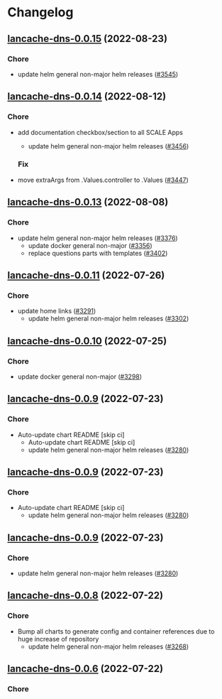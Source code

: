 # Changelog



## [lancache-dns-0.0.15](https://github.com/truecharts/charts/compare/lancache-dns-0.0.14...lancache-dns-0.0.15) (2022-08-23)

### Chore

- update helm general non-major helm releases ([#3545](https://github.com/truecharts/charts/issues/3545))




## [lancache-dns-0.0.14](https://github.com/truecharts/charts/compare/lancache-dns-0.0.13...lancache-dns-0.0.14) (2022-08-12)

### Chore

- add documentation checkbox/section to all SCALE Apps
  - update helm general non-major helm releases ([#3456](https://github.com/truecharts/charts/issues/3456))

  ### Fix

- move extraArgs from .Values.controller to .Values ([#3447](https://github.com/truecharts/charts/issues/3447))




## [lancache-dns-0.0.13](https://github.com/truecharts/charts/compare/lancache-dns-0.0.11...lancache-dns-0.0.13) (2022-08-08)

### Chore

- update helm general non-major helm releases ([#3376](https://github.com/truecharts/charts/issues/3376))
  - update docker general non-major ([#3356](https://github.com/truecharts/charts/issues/3356))
  - replace questions parts with templates ([#3402](https://github.com/truecharts/charts/issues/3402))




## [lancache-dns-0.0.11](https://github.com/truecharts/apps/compare/lancache-dns-0.0.10...lancache-dns-0.0.11) (2022-07-26)

### Chore

- update home links ([#3291](https://github.com/truecharts/apps/issues/3291))
  - update helm general non-major helm releases ([#3302](https://github.com/truecharts/apps/issues/3302))




## [lancache-dns-0.0.10](https://github.com/truecharts/apps/compare/lancache-dns-0.0.9...lancache-dns-0.0.10) (2022-07-25)

### Chore

- update docker general non-major ([#3298](https://github.com/truecharts/apps/issues/3298))




## [lancache-dns-0.0.9](https://github.com/truecharts/apps/compare/lancache-dns-0.0.8...lancache-dns-0.0.9) (2022-07-23)

### Chore

- Auto-update chart README [skip ci]
  - Auto-update chart README [skip ci]
  - update helm general non-major helm releases ([#3280](https://github.com/truecharts/apps/issues/3280))




## [lancache-dns-0.0.9](https://github.com/truecharts/apps/compare/lancache-dns-0.0.8...lancache-dns-0.0.9) (2022-07-23)

### Chore

- Auto-update chart README [skip ci]
  - update helm general non-major helm releases ([#3280](https://github.com/truecharts/apps/issues/3280))




## [lancache-dns-0.0.9](https://github.com/truecharts/apps/compare/lancache-dns-0.0.8...lancache-dns-0.0.9) (2022-07-23)

### Chore

- update helm general non-major helm releases ([#3280](https://github.com/truecharts/apps/issues/3280))




## [lancache-dns-0.0.8](https://github.com/truecharts/apps/compare/lancache-dns-0.0.6...lancache-dns-0.0.8) (2022-07-22)

### Chore

- Bump all charts to generate config and container references due to huge increase of repository
  - update helm general non-major helm releases ([#3268](https://github.com/truecharts/apps/issues/3268))



## [lancache-dns-0.0.6](https://github.com/truecharts/apps/compare/lancache-dns-0.0.5...lancache-dns-0.0.6) (2022-07-22)

### Chore
